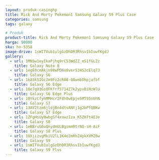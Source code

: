 ```yaml
---
layout: produk-casinghp
title: Rick And Morty Pokemon1 Samsung Galaxy S9 Plus Case
categories: samsung
tags: galaxy

# Produk
product-title: Rick And Morty Pokemon1 Samsung Galaxy S9 Plus Case
harga: 90000
sku: hn-5358
image-drive: 1sWITVub1ulgGzDhDR3RhsvIbIuwfKgdJ
gallery:
  - url: 1MNSw1eyIkaPjhq9rC53WdZZ_mS1fGLZz
    title: Galaxy Note 8
  - url: 1egE0cmAkjn98wPDNxOver534S2cElq7J
    title: Galaxy S6
  - url: 1kASk5IGc2m9Fz2cRA8-QAwmbOhpjafbf
    title: Galaxy S6 Edge
  - url: 10e7qU1Gs0FKfrf5714Z7k2ypvBiHzWlU
    title: Galaxy S6 Edge Plus
  - url: 10YkzCfyhMMHcr2Fdh0wEpje5MT95sUhN
    title: Galaxy S7
  - url: 13AV2tzm6jldjBn4dtvANYj1g2bPfQBKw
    title: Galaxy S7 Edge
  - url: 1ZFgHsUyNwbgSf4xuwzIza_K5ZH7t4E3e
    title: Galaxy S8
  - url: 1eBBruG6uQnydmULBgsmmRtrNQ-sH-AiF
    title: Galaxy S8 Plus
  - url: 1UXjizvgMkiU2lL1K4e2mRhZ4pkXVMZ6w
    title: Galaxy S9
  - url: 1sWITVub1ulgGzDhDR3RhsvIbIuwfKgdJ
    title: Galaxy S9 Plus
---
```

